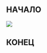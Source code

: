 ## НАЧАЛО ##
![](https://i.pinimg.com/236x/b8/e4/84/b8e4841f12ae42441fe8456c926f9ed1.jpg)
## КОНЕЦ ##

